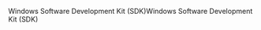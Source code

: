 <span data-ttu-id="73e30-101">Windows Software Development Kit (SDK)</span><span class="sxs-lookup"><span data-stu-id="73e30-101">Windows Software Development Kit (SDK)</span></span>